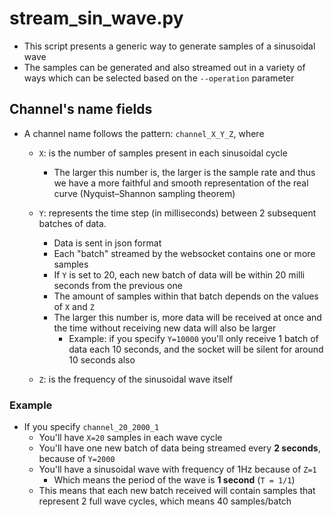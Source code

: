 # stream_sin_wave.py

- This script presents a generic way to generate samples of a sinusoidal wave
- The samples can be generated and also streamed out in a variety of ways which can be selected based on the `--operation` parameter

## Channel's name fields
- A channel name follows the pattern: `channel_X_Y_Z`, where
    - `X`: is the number of samples present in each sinusoidal cycle
        - The larger this number is, the larger is the sample rate and thus we have a more faithful and smooth representation of the real curve (Nyquist–Shannon sampling theorem)

    - `Y`: represents the time step (in milliseconds) between 2 subsequent batches of data.
        - Data is sent in json format
        - Each "batch" streamed by the websocket contains one or more samples
        - If `Y` is set to 20, each new batch of data will be within 20 milli seconds from the previous one
        - The amount of samples within that batch depends on the values of `X` and `Z`
        - The larger this number is, more data will be received at once and the time without receiving new data will also be larger
            - Example: if you specify `Y=10000` you'll only receive 1 batch of data each 10 seconds, and the socket will be silent for around 10 seconds also

    - `Z`: is the frequency of the sinusoidal wave itself

### Example
- If you specify `channel_20_2000_1`
    - You'll have `X=20` samples in each wave cycle
    - You'll have one new batch of data being streamed every **2 seconds**, because of `Y=2000`
    - You'll have a sinusoidal wave with frequency of 1Hz because of `Z=1`
        - Which means the period of the wave is **1 second** (`T = 1/1`)
    - This means that each new batch received will contain samples that represent 2 full wave cycles, which means 40 samples/batch
